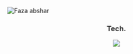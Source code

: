 ![Faza abshar](img/faza.png)
<!-- ## Hi, Faza in here 🤙🏻 -->
<!--
**fazabsharcontact/fazabsharcontact** is a ✨ _special_ ✨ repository because its `README.md` (this file) appears on your GitHub profile.

Here are some ideas to get you started:

- 🔭 I’m currently working on ...
- 🌱 I’m currently learning ...
- 👯 I’m looking to collaborate on ...
- 🤔 I’m looking for help with ...
- 💬 Ask me about ...
- 📫 How to reach me: ...
- 😄 Pronouns: ...
- ⚡ Fun fact: ...
-->

<h3 align="center">Tech.</h3>
<div align="center">
  <a href="https://skillicons.dev">
    <img src="https://skillicons.dev/icons?i=html,css,javascript,python,php,laravel,tailwind&theme=light" />
  </a>
</div>